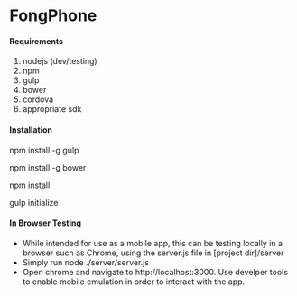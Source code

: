 # FongPhone

#### Requirements
1. nodejs (dev/testing)
2. npm
3. gulp
4. bower
5. cordova
6. appropriate sdk

#### Installation

npm install -g gulp

npm install -g bower

npm install

gulp initialize

#### In Browser Testing

- While intended for use as a mobile app, this can be testing locally in a browser such as Chrome, using the server.js file in [project dir]/server
- Simply run node ./server/server.js
- Open chrome and navigate to http://localhost:3000. Use develper tools to enable mobile emulation in order to interact with the app.
